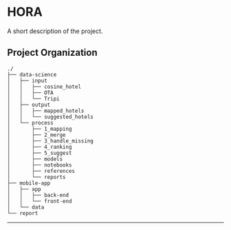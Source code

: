 HORA
==============================

A short description of the project.

Project Organization
------------

    ./
    ├── data-science
    │   ├── input
    │   │   ├── cosine_hotel
    │   │   ├── OTA
    │   │   └── Tripi
    │   ├── output
    │   │   ├── mapped_hotels
    │   │   └── suggested_hotels
    │   └── process
    │       ├── 1_mapping
    │       ├── 2_merge
    │       ├── 3_handle_missing
    │       ├── 4_ranking
    │       ├── 5_suggest
    │       ├── models
    │       ├── notebooks
    │       ├── references
    │       └── reports
    ├── mobile-app
    │   ├── app
    │   │   ├── back-end
    │   │   └── front-end
    │   └── data
    └── report


--------

